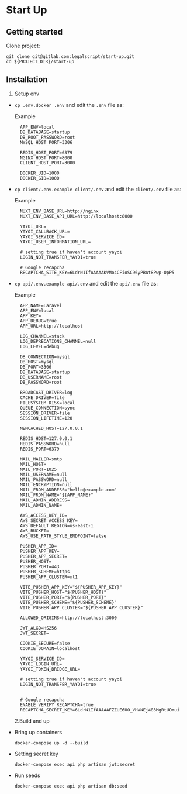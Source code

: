 # Start Up

## Getting started

Clone project:

```shell
git clone git@gitlab.com:legalscript/start-up.git
cd ${PROJECT_DIR}/start-up
```

## Installation

1. Setup env

- `cp .env.docker .env` and edit the `.env` file as:

  Example

  ```dotenv
    APP_ENV=local
    DB_DATABASE=startup
    DB_ROOT_PASSWORD=root
    MYSQL_HOST_PORT=3306

    REDIS_HOST_PORT=6379
    NGINX_HOST_PORT=8000
    CLIENT_HOST_PORT=3000

    DOCKER_UID=1000
    DOCKER_GID=1000
  ```

- `cp client/.env.example client/.env` and edit the `client/.env` file as:

  Example

  ```dotenv
    NUXT_ENV_BASE_URL=http://nginx
    NUXT_ENV_BASE_API_URL=http://localhost:8000

    YAYOI_URL=
    YAYOI_CALLBACK_URL=
    YAYOI_SERVICE_ID=
    YAYOI_USER_INFORMATION_URL=

    # setting true if haven't account yayoi
    LOGIN_NOT_TRANSFER_YAYOI=true

    # Google recapcha
    RECAPTCHA_SITE_KEY=6LdrN1IfAAAAAKVMo4CFioSC96yPBAt8Pwp-OpP5

  ```

- `cp api/.env.example api/.env` and edit the `api/.env` file as:

  Example

  ```dotenv
    APP_NAME=Laravel
    APP_ENV=local
    APP_KEY=
    APP_DEBUG=true
    APP_URL=http://localhost

    LOG_CHANNEL=stack
    LOG_DEPRECATIONS_CHANNEL=null
    LOG_LEVEL=debug

    DB_CONNECTION=mysql
    DB_HOST=mysql
    DB_PORT=3306
    DB_DATABASE=startup
    DB_USERNAME=root
    DB_PASSWORD=root

    BROADCAST_DRIVER=log
    CACHE_DRIVER=file
    FILESYSTEM_DISK=local
    QUEUE_CONNECTION=sync
    SESSION_DRIVER=file
    SESSION_LIFETIME=120

    MEMCACHED_HOST=127.0.0.1

    REDIS_HOST=127.0.0.1
    REDIS_PASSWORD=null
    REDIS_PORT=6379

    MAIL_MAILER=smtp
    MAIL_HOST=
    MAIL_PORT=1025
    MAIL_USERNAME=null
    MAIL_PASSWORD=null
    MAIL_ENCRYPTION=null
    MAIL_FROM_ADDRESS="hello@example.com"
    MAIL_FROM_NAME="${APP_NAME}"
    MAIL_ADMIN_ADDRESS=
    MAIL_ADMIN_NAME=

    AWS_ACCESS_KEY_ID=
    AWS_SECRET_ACCESS_KEY=
    AWS_DEFAULT_REGION=us-east-1
    AWS_BUCKET=
    AWS_USE_PATH_STYLE_ENDPOINT=false

    PUSHER_APP_ID=
    PUSHER_APP_KEY=
    PUSHER_APP_SECRET=
    PUSHER_HOST=
    PUSHER_PORT=443
    PUSHER_SCHEME=https
    PUSHER_APP_CLUSTER=mt1

    VITE_PUSHER_APP_KEY="${PUSHER_APP_KEY}"
    VITE_PUSHER_HOST="${PUSHER_HOST}"
    VITE_PUSHER_PORT="${PUSHER_PORT}"
    VITE_PUSHER_SCHEME="${PUSHER_SCHEME}"
    VITE_PUSHER_APP_CLUSTER="${PUSHER_APP_CLUSTER}"

    ALLOWED_ORIGINS=http://localhost:3000

    JWT_ALGO=HS256
    JWT_SECRET=

    COOKIE_SECURE=false
    COOKIE_DOMAIN=localhost

    YAYOI_SERVICE_ID=
    YAYOI_LOGIN_URL=
    YAYOI_TOKEN_BRIDGE_URL=

    # setting true if haven't account yayoi
    LOGIN_NOT_TRANSFER_YAYOI=true


    # Google recapcha
    ENABLE_VERIFY_RECAPTCHA=true
    RECAPTCHA_SECRET_KEY=6LdrN1IfAAAAAFZZUE6UO_VHVNEj483MgRtUOmui

  ```

  2.Build and up

- Bring up containers

  ```shell
  docker-compose up -d --build
  ```

- Setting secret key

  ```shell
  docker-compose exec api php artisan jwt:secret
  ```

- Run seeds

  ```shell
  docker-compose exec api php artisan db:seed
  ```

